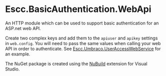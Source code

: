 # Escc.BasicAuthentication.WebApi

An HTTP module which can be used to support basic authentication for an ASP.net web API. 

Create two complex keys and add them to the `apiuser` and `apikey` settings in `web.config`. You will need to pass the same values when calling your web API in order to authenticate. See [Escc.Umbraco.UserAccessWebService](https://github.com/east-sussex-county-council/Escc.Umbraco.UserAccessWebService) for an example.

The NuGet package is created using the [NuBuild](https://github.com/bspell1/NuBuild) extension for Visual Studio.